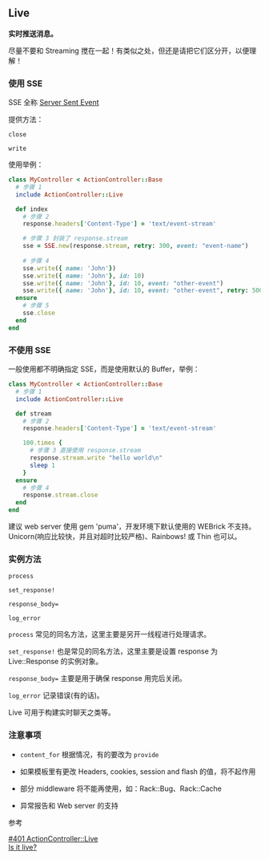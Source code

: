 ## Live

**实时推送消息。**

尽量不要和 Streaming 搅在一起！有类似之处，但还是请把它们区分开，以便理解！

### 使用 SSE 

SSE 全称 [Server Sent Event](http://www.html5rocks.com/en/tutorials/eventsource/basics/)

提供方法：

```
close

write
```

使用举例：

```ruby
class MyController < ActionController::Base
  # 步骤 1
  include ActionController::Live

  def index
    # 步骤 2
    response.headers['Content-Type'] = 'text/event-stream'

    # 步骤 3 封装了 response.stream
    sse = SSE.new(response.stream, retry: 300, event: "event-name")
    
    # 步骤 4
    sse.write({ name: 'John'})
    sse.write({ name: 'John'}, id: 10)
    sse.write({ name: 'John'}, id: 10, event: "other-event")
    sse.write({ name: 'John'}, id: 10, event: "other-event", retry: 500)
  ensure
    # 步骤 5
    sse.close
  end
end
```

### 不使用 SSE

一般使用都不明确指定 SSE，而是使用默认的 Buffer，举例：

```ruby
class MyController < ActionController::Base
  # 步骤 1
  include ActionController::Live

  def stream
    # 步骤 2
    response.headers['Content-Type'] = 'text/event-stream'

    100.times {
      # 步骤 3 直接使用 response.stream
      response.stream.write "hello world\n"
      sleep 1
    }
  ensure
    # 步骤 4
    response.stream.close
  end
end
```

建议 web server 使用 gem 'puma'，开发环境下默认使用的 WEBrick 不支持。Unicorn(响应比较快，并且对超时比较严格)、Rainbows! 或 Thin 也可以。

### 实例方法

```
process

set_response!

response_body=

log_error
```

`process` 常见的同名方法，这里主要是另开一线程进行处理请求。

`set_response!` 也是常见的同名方法，这里主要是设置 response 为 Live::Response 的实例对象。

`response_body=` 主要是用于确保 response 用完后关闭。

`log_error` 记录错误(有的话)。

Live 可用于构建实时聊天之类等。

### 注意事项

- `content_for` 根据情况，有的要改为 `provide`

- 如果模板里有更改 Headers, cookies, session and flash 的值，将不起作用

- 部分 middleware 将不能再使用，如：Rack::Bug、Rack::Cache 

- 异常报告和 Web server 的支持

参考

[#401 ActionController::Live](http://railscasts.com/episodes/401-actioncontroller-live)
<br>
[Is it live?](http://tenderlovemaking.com/2012/07/30/is-it-live.html)
